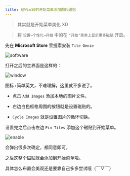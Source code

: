 ```yaml
---
title: 给Win10的开始菜单添加图片磁贴
---
```


> 其实就是开始菜单美化 XD

> 将 `设置→个性化→开始` 中的在 `"开始"菜单上显示更多磁贴` 开启。

先在 **Microsoft Store** 里搜索安装 `Tile Genie`

![software](https://cdn.jsdelivr.net/gh/Melody-of-Oblivion/MoOpics@main/images/posts/BeautifyWin10Tiles/software.png)

打开之后的主界面是这样的：

![window](https://cdn.jsdelivr.net/gh/Melody-of-Oblivion/MoOpics@main/images/posts/BeautifyWin10Tiles/main.png)

图标+简单英文，不难理解，这里就不多说了。

- 点击 `Add Images` 添加本地的图片文件。

- 右边白色框格周围的按钮就是设置磁贴的。

- `Cycle Images` 就是设置图片的循环切换。

设置完之后点击左边 `Pin Tiles` 添加这个磁贴到开始菜单。

![enable](https://cdn.jsdelivr.net/gh/Melody-of-Oblivion/MoOpics@main/images/posts/BeautifyWin10Tiles/enable.png)

会弹出很多次确定，都同意即可。

之后这整个磁贴就会添加到开始菜单啦。‍

具体怎么布置会美观还是要靠自己多多尝试哦（￣▽￣）



